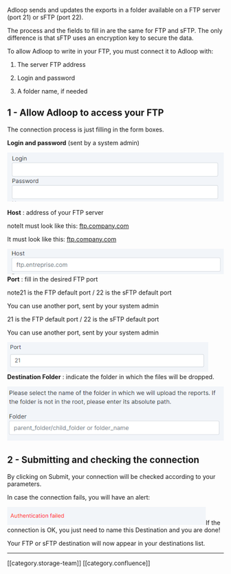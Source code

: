 Adloop sends and updates the exports in a folder available on a FTP server (port 21) or sFTP (port 22). 

The process and the fields to fill in are the same for FTP and sFTP. The only difference is that sFTP uses an encryption key to secure the data.  

To allow Adloop to write in your FTP, you must connect it to Adloop with:  


1. The server FTP address


1. Login and password


1. A folder name, if needed




## 1 - Allow Adloop to access your FTP
The connection process is just filling in the form boxes. 

 **Login and password** (sent by a system admin)

![](images/storage/image-20220301-162020.png)

 **Host** : address of your FTP server

noteIt must look like this: [ftp.company.com](http://ftp.company.com)

It must look like this: [ftp.company.com](http://ftp.company.com)

![](images/storage/image-20220301-162041.png) **Port** : fill in the desired FTP port

note21 is the FTP default port / 22 is the sFTP default port

You can use another port, sent by your system admin

21 is the FTP default port / 22 is the sFTP default port

You can use another port, sent by your system admin

![](images/storage/image-20210520-140428.png) **Destination Folder** : indicate the folder in which the files will be dropped.

![](images/storage/image-20220301-162111.png)
## 2 - Submitting and checking the connection
By clicking on Submit, your connection will be checked according to your parameters. 

In case the connection fails, you will have an alert: 

![](images/storage/image-20210520-140851.png)If the connection is OK, you just need to name this Destination and you are done! 

Your FTP or sFTP destination will now appear in your destinations list. 



*****

[[category.storage-team]] 
[[category.confluence]] 
